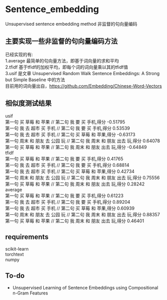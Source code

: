 # Sentence_embedding
Unsupervised sentence embedding method 非监督的句向量编码  
## 主要实现一些非监督的句向量编码方法  
已经实现的有:  
1.average  最简单的句向量方法，即基于词向量的求和平均  
2.tfidf    基于tfidf的加权平均，即每个词的词向量乘以其的tfidf值  
3.usif     是文章 Unsupervised Random Walk Sentence Embeddings: A Strong but Simple Baseline 中的方法  
目前用的词向量出自，https://github.com/Embedding/Chinese-Word-Vectors  
## 相似度测试结果  
usif  
第一句 买 草莓 和 苹果 // 第二句 我 要 买 手机,得分 -0.51795  
第一句 我 去 超市 买 手机 // 第二句 我 要 买 手机,得分 0.53539  
第一句 我 去 超市 买 手机 // 第二句 买 草莓 和 苹果,得分 -0.63173  
第一句 周末 和 朋友 去 公园 玩 // 第二句 我 周末 和 朋友 出去 玩,得分 0.64078  
第一句 买 草莓 和 苹果 // 第二句 我 周末 和 朋友 出去 玩,得分 -0.64849  
tfidf  
第一句 买 草莓 和 苹果 // 第二句 我 要 买 手机,得分 0.41765  
第一句 我 去 超市 买 手机 // 第二句 我 要 买 手机,得分 0.68814  
第一句 我 去 超市 买 手机 // 第二句 买 草莓 和 苹果,得分 0.42734  
第一句 周末 和 朋友 去 公园 玩 // 第二句 我 周末 和 朋友 出去 玩,得分 0.75556  
第一句 买 草莓 和 苹果 // 第二句 我 周末 和 朋友 出去 玩,得分 0.28242  
average  
第一句 买 草莓 和 苹果 // 第二句 我 要 买 手机,得分 0.61223  
第一句 我 去 超市 买 手机 // 第二句 我 要 买 手机,得分 0.89204  
第一句 我 去 超市 买 手机 // 第二句 买 草莓 和 苹果,得分 0.60939  
第一句 周末 和 朋友 去 公园 玩 // 第二句 我 周末 和 朋友 出去 玩,得分 0.88357  
第一句 买 草莓 和 苹果 // 第二句 我 周末 和 朋友 出去 玩,得分 0.46401  

## requirements
scikit-learn  
torchtext  
numpy

## To-do
- Unsupervised Learning of Sentence Embeddings using Compositional n-Gram Features

